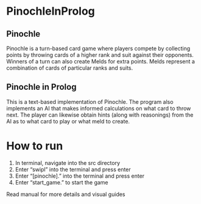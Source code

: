 # PinochleInProlog
## Pinochle
Pinochle is a turn-based card game where players compete by collecting points by throwing cards of a higher rank and suit against their opponents. 
Winners of a turn can also create Melds for extra points. Melds represent a combination of cards of particular ranks and suits.

## Pinochle in Prolog
This is a text-based implementation of Pinochle. The program also implements an AI that makes informed calculations on what card to throw next. The player can 
likewise obtain hints (along with reasonings) from the AI as to what card to play or what meld to create. 

# How to run
1)	In terminal, navigate into the src directory
2)	Enter “swipl” into the terminal and press enter
3)	Enter “[pinochle].” into the terminal and press enter
4)	Enter “start_game.” to start the game

Read manual for more details and visual guides

